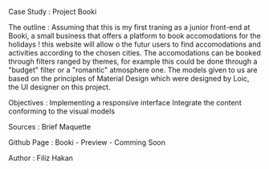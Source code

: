Case Study : Project Booki

The outline :
Assuming that this is my first traning as a junior front-end at Booki, a small business that offers a platform to book accomodations for the holidays ! this website will allow o the futur users to find accomodations and activities according to the chosen cities. The accomodations can be booked through filters ranged by themes, for example this could be done through a "budget" filter or a "romantic" atmosphere one. The models given to us are based on the principles of Material Design which were designed by Loic, the UI designer on this project.

Objectives :
Implementing a responsive interface
Integrate the content conforming to the visual models

Sources :
Brief
Maquette

Github Page :
Booki - Preview - Comming Soon

Author :
Filiz Hakan

